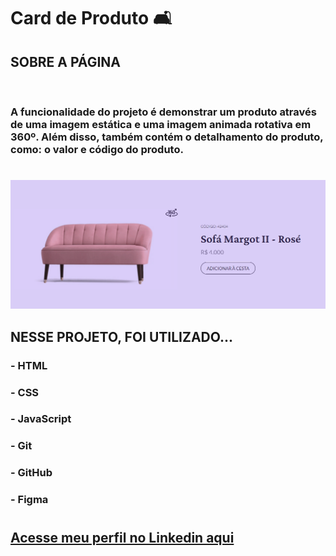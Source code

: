 # __Card de Produto 🛋__

## __SOBRE A PÁGINA__
<br>

### A funcionalidade do projeto é demonstrar um produto através de uma imagem estática e uma imagem animada rotativa em 360º. Além disso, também contém o detalhamento do produto, como: o valor e código do produto.

#

![preview](preview.png)

## __NESSE PROJETO, FOI UTILIZADO...__


### - HTML
### - CSS
### - JavaScript
### - Git
### - GitHub
### - Figma

#

## [__Acesse meu perfil no Linkedin aqui__](https://www.linkedin.com/in/tthayza-oliveira/)

